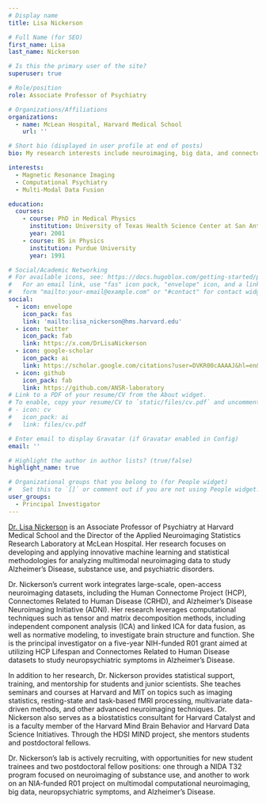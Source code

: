 ```yaml
---
# Display name
title: Lisa Nickerson

# Full Name (for SEO)
first_name: Lisa
last_name: Nickerson

# Is this the primary user of the site?
superuser: true

# Role/position
role: Associate Professor of Psychiatry

# Organizations/Affiliations
organizations:
  - name: McLean Hospital, Harvard Medical School
    url: ''

# Short bio (displayed in user profile at end of posts)
bio: My research interests include neuroimaging, big data, and connectomics.

interests:
  - Magnetic Resonance Imaging
  - Computational Psychiatry
  - Multi-Modal Data Fusion

education:
  courses:
    - course: PhD in Medical Physics
      institution: University of Texas Health Science Center at San Antonio
      year: 2001
    - course: BS in Physics
      institution: Purdue University
      year: 1991

# Social/Academic Networking
# For available icons, see: https://docs.hugoblox.com/getting-started/page-builder/#icons
#   For an email link, use "fas" icon pack, "envelope" icon, and a link in the
#   form "mailto:your-email@example.com" or "#contact" for contact widget.
social:
  - icon: envelope
    icon_pack: fas
    link: 'mailto:lisa_nickerson@hms.harvard.edu'
  - icon: twitter
    icon_pack: fab
    link: https://x.com/DrLisaNickerson
  - icon: google-scholar
    icon_pack: ai
    link: https://scholar.google.com/citations?user=DVKR00cAAAAJ&hl=en&oi=ao
  - icon: github
    icon_pack: fab
    link: https://github.com/ANSR-laboratory
# Link to a PDF of your resume/CV from the About widget.
# To enable, copy your resume/CV to `static/files/cv.pdf` and uncomment the lines below.
# - icon: cv
#   icon_pack: ai
#   link: files/cv.pdf

# Enter email to display Gravatar (if Gravatar enabled in Config)
email: ''

# Highlight the author in author lists? (true/false)
highlight_name: true

# Organizational groups that you belong to (for People widget)
#   Set this to `[]` or comment out if you are not using People widget.
user_groups:
  - Principal Investigator
---
```


<a href="https://connects.catalyst.harvard.edu/Profiles/display/Person/65562" target="_blank">Dr. Lisa Nickerson</a> is an Associate Professor of Psychiatry at Harvard Medical School and the Director of the Applied Neuroimaging Statistics Research Laboratory at McLean Hospital. Her research focuses on developing and applying innovative machine learning and statistical methodologies for analyzing multimodal neuroimaging data to study Alzheimer’s Disease, substance use, and psychiatric disorders.

Dr. Nickerson’s current work integrates large-scale, open-access neuroimaging datasets, including the Human Connectome Project (HCP), Connectomes Related to Human Disease (CRHD), and Alzheimer’s Disease Neuroimaging Initiative (ADNI). Her research leverages computational techniques such as tensor and matrix decomposition methods, including independent component analysis (ICA) and linked ICA for data fusion, as well as normative modeling, to investigate brain structure and function. She is the principal investigator on a five-year NIH-funded R01 grant aimed at utilizing HCP Lifespan and Connectomes Related to Human Disease datasets to study neuropsychiatric symptoms in Alzheimer’s Disease.

In addition to her research, Dr. Nickerson provides statistical support, training, and mentorship for students and junior scientists. She teaches seminars and courses at Harvard and MIT on topics such as imaging statistics, resting-state and task-based fMRI processing, multivariate data-driven methods, and other advanced neuroimaging techniques. Dr. Nickerson also serves as a biostatistics consultant for Harvard Catalyst and is a faculty member of the Harvard Mind Brain Behavior and Harvard Data Science Initiatives. Through the HDSI MIND project, she mentors students and postdoctoral fellows.

Dr. Nickerson’s lab is actively recruiting, with opportunities for new student trainees and two postdoctoral fellow positions: one through a NIDA T32 program focused on neuroimaging of substance use, and another to work on an NIA-funded R01 project on multimodal computational neuroimaging, big data, neuropsychiatric symptoms, and Alzheimer’s Disease.
